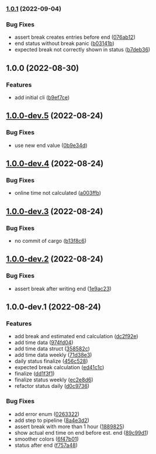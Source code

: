 ### [1.0.1](https://github.com/ser-drephs/trackrs/compare/v1.0.0...v1.0.1) (2022-09-04)


### Bug Fixes

* assert break creates entries before end ([076ab12](https://github.com/ser-drephs/trackrs/commit/076ab1209df0d22a8f7123500b2d2534695e1f16))
* end status without break panic ([b03141b](https://github.com/ser-drephs/trackrs/commit/b03141bf45e1e7a7079a2ef76c4099db51cfff71))
* expected break not correctly shown in status ([b7deb36](https://github.com/ser-drephs/trackrs/commit/b7deb36d83f1690cefd03f18ddb6d47b7c76e7b0))

## 1.0.0 (2022-08-30)


### Features

* add initial cli ([b9ef7ce](https://github.com/ser-drephs/trackrs/commit/b9ef7cee842dc62d27195994e545604cb059ce45))

## [1.0.0-dev.5](https://github.com/ser-drephs/tracker/compare/v1.0.0-dev.4...v1.0.0-dev.5) (2022-08-24)


### Bug Fixes

* use new end value ([0b9e34d](https://github.com/ser-drephs/tracker/commit/0b9e34d80bf9427d94ff80a8abb1b33bbbd13c12))

## [1.0.0-dev.4](https://github.com/ser-drephs/tracker/compare/v1.0.0-dev.3...v1.0.0-dev.4) (2022-08-24)


### Bug Fixes

* online time not calculated ([a003ffb](https://github.com/ser-drephs/tracker/commit/a003ffb322d605a04f7d2813c18b361e9675b635))

## [1.0.0-dev.3](https://github.com/ser-drephs/tracker/compare/v1.0.0-dev.2...v1.0.0-dev.3) (2022-08-24)


### Bug Fixes

* no commit of cargo ([b13f8c6](https://github.com/ser-drephs/tracker/commit/b13f8c64833707037b6e669a730358d8e916c880))

## [1.0.0-dev.2](https://github.com/ser-drephs/tracker/compare/v1.0.0-dev.1...v1.0.0-dev.2) (2022-08-24)


### Bug Fixes

* assert break after writing end ([1e9ac23](https://github.com/ser-drephs/tracker/commit/1e9ac23df44145c3998cf2e26b4f1bf7b6a8fe37))

## 1.0.0-dev.1 (2022-08-24)


### Features

* add break and estimated end calculation ([dc2f92e](https://github.com/ser-drephs/tracker/commit/dc2f92ecb3d56410c3952dc985f98ef8ae646b16))
* add time data ([974fd04](https://github.com/ser-drephs/tracker/commit/974fd04ae92a989072647bed1c782602e60a8dbb))
* add time data struct ([358582c](https://github.com/ser-drephs/tracker/commit/358582c70cd63f34cb27c92ddd30f15378cac820))
* add time data weekly ([71d38e3](https://github.com/ser-drephs/tracker/commit/71d38e30a96e5e79bd7b3829db9d4fc37847c7e2))
* daily status finalize ([456c528](https://github.com/ser-drephs/tracker/commit/456c528e6872bd460c419a3c561606424bf63851))
* expected break calculation ([ed41c1c](https://github.com/ser-drephs/tracker/commit/ed41c1c0265d72469acda33605e3313420a5e323))
* finalize ([dd1f3f1](https://github.com/ser-drephs/tracker/commit/dd1f3f17eb32396b0cd77f25d02931136e18535a))
* finalize status weekly ([ec2e8d6](https://github.com/ser-drephs/tracker/commit/ec2e8d62578758551b8b2b2b9ae21af0b776028a))
* refactor status daily ([d0c9736](https://github.com/ser-drephs/tracker/commit/d0c9736165602201897f2b663020bfb42a1b7478))


### Bug Fixes

* add error enum ([0263322](https://github.com/ser-drephs/tracker/commit/02633222faab2884d58c3bf3b6c9ac35d3365992))
* add step to pipeline ([8a4e3d2](https://github.com/ser-drephs/tracker/commit/8a4e3d212bb35426c880b5303393640db65ece95))
* assert break with more than 1 hour ([1889825](https://github.com/ser-drephs/tracker/commit/188982547d88a9e89697bc97a16493ea11d33adf))
* show actual end time on end before est. end ([89c99d1](https://github.com/ser-drephs/tracker/commit/89c99d1bd459839ae7f1b08e032cfa2e6d5a90a9))
* smoother colors ([6f47b01](https://github.com/ser-drephs/tracker/commit/6f47b01bd8a04af2609d89a82a410b53542e0ccb))
* status after end ([f757a48](https://github.com/ser-drephs/tracker/commit/f757a4874e74785de6a3db41fd5c91ffcd94428f))
